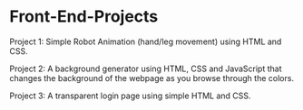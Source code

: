 # Front-End-Projects
Project 1: 
  Simple Robot Animation (hand/leg movement) using HTML and CSS.
  
Project 2: 
  A background generator using HTML, CSS and JavaScript that changes the background of the webpage as you browse through the colors.
  
Project 3:
  A transparent login page using simple HTML and CSS.
